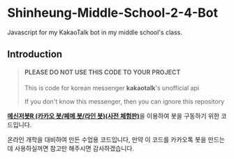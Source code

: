 # Shinheung-Middle-School-2-4-Bot
Javascript for my KakaoTalk bot in my middle school's class.
## Introduction
> #### PLEASE DO NOT USE THIS CODE TO YOUR PROJECT
>
> This is code for korean messenger **kakaotalk**'s unofficial api
>
> If you don't know this messenger, then you can ignore this repository

[**메신저봇R (카카오 봇/페메 봇/라인 봇)(사전 체험판)**](https://play.google.com/store/apps/details?id=com.xfl.msgbot "**메신저봇R (카카오 봇/페메 봇/라인 봇)(사전 체험판)**")을 이용하여 봇을 구동하기 위한 코드입니다.

온라인 개학을 대비하여 만든 수업용 코드입니다, 만약 이 코드를 카카오톡 봇을 만드는데 사용하실꺼면 참고만 해주시면 감사하겠습니다.
